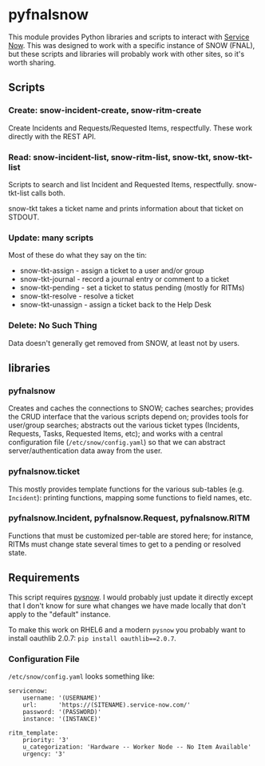 # pyfnalsnow

This module provides Python libraries and scripts to interact with 
[Service Now](http://www.service-now.com).  This was designed to work with
a specific instance of SNOW (FNAL), but these scripts and libraries will 
probably work with other sites, so it's worth sharing.

## Scripts

### Create: snow-incident-create, snow-ritm-create

Create Incidents and Requests/Requested Items, respectfully.  These work
directly with the REST API.

### Read: snow-incident-list, snow-ritm-list, snow-tkt, snow-tkt-list

Scripts to search and list Incident and Requested Items, respectfully.
snow-tkt-list calls both.

snow-tkt takes a ticket name and prints information about that ticket on
STDOUT.

### Update: many scripts

Most of these do what they say on the tin:

* snow-tkt-assign - assign a ticket to a user and/or group
* snow-tkt-journal - record a journal entry or comment to a ticket
* snow-tkt-pending - set a ticket to status pending (mostly for RITMs)
* snow-tkt-resolve - resolve a ticket
* snow-tkt-unassign - assign a ticket back to the Help Desk

### Delete: No Such Thing

Data doesn't generally get removed from SNOW, at least not by users.

## libraries

### pyfnalsnow

Creates and caches the connections to SNOW; caches searches; provides the
CRUD interface that the various scripts depend on; provides tools for
user/group searches; abstracts out the various ticket types (Incidents,
Requests, Tasks, Requested Items, etc); and works with a central
configuration file (`/etc/snow/config.yaml`) so that we can abstract
server/authentication data away from the user.

### pyfnalsnow.ticket

This mostly provides template functions for the various 
sub-tables (e.g. `Incident`): printing functions, mapping some functions
to field names, etc.

### pyfnalsnow.Incident, pyfnalsnow.Request, pyfnalsnow.RITM

Functions that must be customized per-table are stored here; for instance,
RITMs must change state several times to get to a pending or resolved
state.

## Requirements

This script requires [pysnow](https://github.com/rbw0/pysnow).  I would
probably just update it directly except that I don't know for sure what
changes we have made locally that don't apply to the "default" instance.

To make this work on RHEL6 and a modern `pysnow` you probably want to
install oauthlib 2.0.7: `pip install oauthlib==2.0.7`.

### Configuration File

`/etc/snow/config.yaml` looks something like:

    servicenow:
        username: '(USERNAME)'
        url:      'https://(SITENAME).service-now.com/'
        password: '(PASSWORD)'
        instance: '(INSTANCE)'

    ritm_template:
        priority: '3'
        u_categorization: 'Hardware -- Worker Node -- No Item Available'
        urgency: '3'
